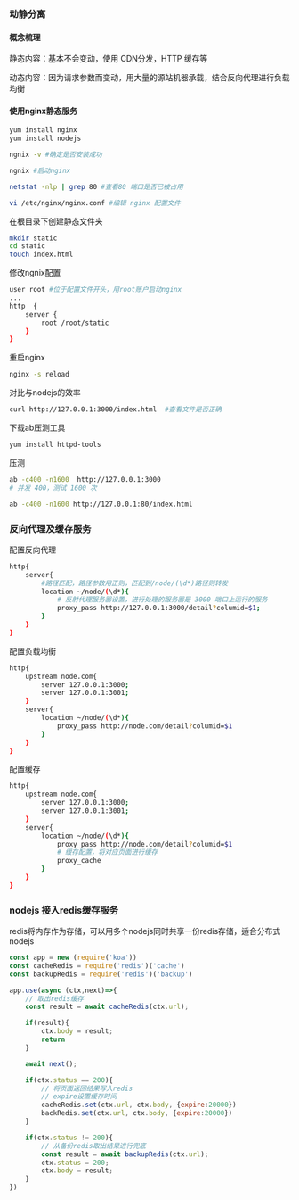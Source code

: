 ### 动静分离

#### 概念梳理

静态内容：基本不会变动，使用 CDN分发，HTTP 缓存等

动态内容：因为请求参数而变动，用大量的源站机器承载，结合反向代理进行负载均衡

#### 使用nginx静态服务

```bash
yum install nginx
yum install nodejs

ngnix -v #确定是否安装成功

ngnix #启动nginx

netstat -nlp | grep 80 #查看80 端口是否已被占用

vi /etc/nginx/nginx.conf #编辑 nginx 配置文件
```

在根目录下创建静态文件夹

```bash
mkdir static
cd static 
touch index.html
```

修改ngnix配置

```bash
user root #位于配置文件开头，用root账户启动nginx
...
http  {
    server {
        root /root/static
    }
}
```

重启nginx

```bash
nginx -s reload
```

对比与nodejs的效率

```bash
curl http://127.0.0.1:3000/index.html  #查看文件是否正确
```

下载ab压测工具

```bash
yum install httpd-tools  
```

压测

```bash
ab -c400 -n1600  http://127.0.0.1:3000 
# 并发 400，测试 1600 次

ab -c400 -n1600 http://127.0.0.1:80/index.html
```
### 反向代理及缓存服务

配置反向代理

```bash
http{
    server{
        #路径匹配，路径参数用正则，匹配到/node/(\d*)路径则转发
        location ~/node/(\d*){
            # 反射代理服务器设置，进行处理的服务器是 3000 端口上运行的服务
            proxy_pass http://127.0.0.1:3000/detail?columid=$1;
        }
    }
}
```

配置负载均衡

```bash
http{
    upstream node.com{
        server 127.0.0.1:3000;
        server 127.0.0.1:3001;
    }
    server{
        location ~/node/(\d*){
            proxy_pass http://node.com/detail?columid=$1
        }
    }
}
```

配置缓存

```bash
http{
    upstream node.com{
        server 127.0.0.1:3000;
        server 127.0.0.1:3001;
    }
    server{
        location ~/node/(\d*){
            proxy_pass http://node.com/detail?columid=$1
            # 缓存配置，将对应页面进行缓存
            proxy_cache
        }
    }
}
```

### nodejs 接入redis缓存服务

redis将内存作为存储，可以用多个nodejs同时共享一份redis存储，适合分布式nodejs

```javascript
const app = new (require('koa'))
const cacheRedis = require('redis')('cache')
const backupRedis = require('redis')('backup')

app.use(async (ctx,next)=>{
    // 取出redis缓存
    const result = await cacheRedis(ctx.url);

    if(result){
        ctx.body = result;
        return
    }

    await next();

    if(ctx.status == 200){
        // 将页面返回结果写入redis
        // expire设置缓存时间
        cacheRedis.set(ctx.url, ctx.body, {expire:20000})
        backRedis.set(ctx.url, ctx.body, {expire:20000})
    }

    if(ctx.status != 200){
        // 从备份redis取出结果进行兜底
        const result = await backupRedis(ctx.url);
        ctx.status = 200;
        ctx.body = result;
    }
})
```


